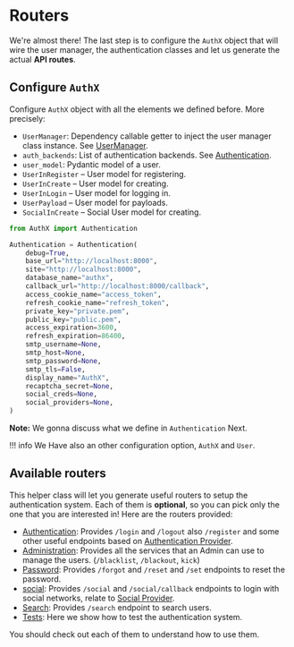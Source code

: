 # Routers

We're almost there! The last step is to configure the `AuthX` object that will wire the user manager, the authentication classes and let us generate the actual **API routes**.

## Configure `AuthX`

Configure `AuthX` object with all the elements we defined before. More precisely:

* `UserManager`: Dependency callable getter to inject the
    user manager class instance. See [UserManager](../core/index.md).
* `auth_backends`: List of authentication backends. See [Authentication](../auth/index.md).
* `user_model`: Pydantic model of a user.
* `UserInRegister` – User model for registering.
* `UserInCreate` – User model for creating.
* `UserInLogin` – User model for logging in.
* `UserPayload` – User model for payloads.
* `SocialInCreate` – Social User model for creating.

```py
from AuthX import Authentication

Authentication = Authentication(
    debug=True,
    base_url="http://localhost:8000",
    site="http://localhost:8000",
    database_name="authx",
    callback_url="http://localhost:8000/callback",
    access_cookie_name="access_token",
    refresh_cookie_name="refresh_token",
    private_key="private.pem",
    public_key="public.pem",
    access_expiration=3600,
    refresh_expiration=86400,
    smtp_username=None,
    smtp_host=None,
    smtp_password=None,
    smtp_tls=False,
    display_name="AuthX",
    recaptcha_secret=None,
    social_creds=None,
    social_providers=None,
)
```

__Note:__ We gonna discuss what we define in `Authentication` Next.

!!! info
    We Have also an other configuration option, `AuthX` and `User`.

## Available routers

This helper class will let you generate useful routers to setup the authentication system. Each of them is **optional**, so you can pick only the one that you are interested in! Here are the routers provided:

* [Authentication](authentication.md): Provides `/login` and `/logout` also `/register` and some other useful endpoints based on [Authentication Provider](../auth/index.md).
* [Administration](.administration.md): Provides all the services that an Admin can use to manage the users. (`/blacklist`, `/blackout`, `kick`)
* [Password](password.md): Provides `/forgot` and `/reset` and `/set` endpoints to reset the password.
* [social](social.md): Provides `/social` and `/social/callback` endpoints to login with social networks, relate to [Social Provider](../social/index.md).
* [Search](search.md): Provides `/search` endpoint to search users.
* [Tests](tests.md): Here we show how to test the authentication system.

You should check out each of them to understand how to use them.

